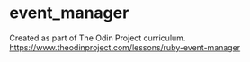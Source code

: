 # event_manager

Created as part of The Odin Project curriculum.
https://www.theodinproject.com/lessons/ruby-event-manager